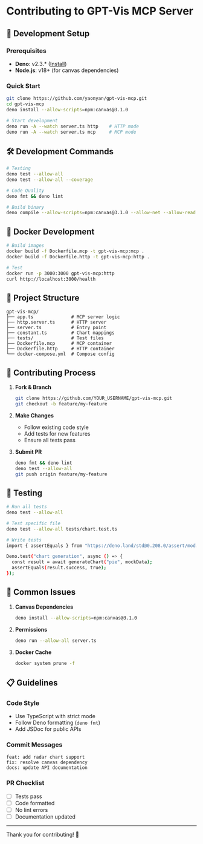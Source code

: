 # Contributing to GPT-Vis MCP Server

## 🚀 Development Setup

### Prerequisites

- **Deno**: v2.3.\*
  ([Install](https://deno.land/manual/getting_started/installation))
- **Node.js**: v18+ (for canvas dependencies)

### Quick Start

```bash
git clone https://github.com/yaonyan/gpt-vis-mcp.git
cd gpt-vis-mcp
deno install --allow-scripts=npm:canvas@3.1.0

# Start development
deno run -A --watch server.ts http    # HTTP mode
deno run -A --watch server.ts mcp     # MCP mode
```

## 🛠️ Development Commands

```bash
# Testing
deno test --allow-all
deno test --allow-all --coverage

# Code Quality
deno fmt && deno lint

# Build binary
deno compile --allow-scripts=npm:canvas@3.1.0 --allow-net --allow-read --allow-write --allow-env --output bin/gpt-vis-mcp server.ts
```

## 🐳 Docker Development

```bash
# Build images
docker build -f Dockerfile.mcp -t gpt-vis-mcp:mcp .
docker build -f Dockerfile.http -t gpt-vis-mcp:http .

# Test
docker run -p 3000:3000 gpt-vis-mcp:http
curl http://localhost:3000/health
```

## 📁 Project Structure

```
gpt-vis-mcp/
├── app.ts              # MCP server logic
├── http.server.ts      # HTTP server
├── server.ts           # Entry point
├── constant.ts         # Chart mappings
├── tests/              # Test files
├── Dockerfile.mcp      # MCP container
├── Dockerfile.http     # HTTP container
└── docker-compose.yml  # Compose config
```

## 🤝 Contributing Process

1. **Fork & Branch**

   ```bash
   git clone https://github.com/YOUR_USERNAME/gpt-vis-mcp.git
   git checkout -b feature/my-feature
   ```

2. **Make Changes**

   - Follow existing code style
   - Add tests for new features
   - Ensure all tests pass

3. **Submit PR**
   ```bash
   deno fmt && deno lint
   deno test --allow-all
   git push origin feature/my-feature
   ```

## 🧪 Testing

```bash
# Run all tests
deno test --allow-all

# Test specific file
deno test --allow-all tests/chart.test.ts

# Write tests
import { assertEquals } from "https://deno.land/std@0.208.0/assert/mod.ts";

Deno.test("chart generation", async () => {
  const result = await generateChart("pie", mockData);
  assertEquals(result.success, true);
});
```

## 🐛 Common Issues

1. **Canvas Dependencies**

   ```bash
   deno install --allow-scripts=npm:canvas@3.1.0
   ```

2. **Permissions**

   ```bash
   deno run --allow-all server.ts
   ```

3. **Docker Cache**
   ```bash
   docker system prune -f
   ```

## 📋 Guidelines

### Code Style

- Use TypeScript with strict mode
- Follow Deno formatting (`deno fmt`)
- Add JSDoc for public APIs

### Commit Messages

```
feat: add radar chart support
fix: resolve canvas dependency
docs: update API documentation
```

### PR Checklist

- [ ] Tests pass
- [ ] Code formatted
- [ ] No lint errors
- [ ] Documentation updated

---

Thank you for contributing! 🎉
